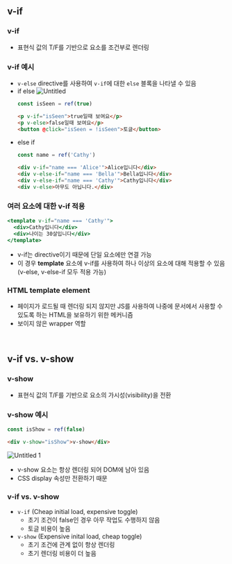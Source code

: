 ## v-if
### v-if
- 표현식 값의 T/F를 기반으로 요소를 조건부로 렌더링

### v-if 예시
- `v-else` directive를 사용하여 `v-if`에 대한 `else` 블록을 나타낼 수 있음
- if else
    ![Untitled](https://github.com/goldbutnew/TIL/assets/149566915/ec35b725-87b2-4648-890e-b343d802bbcc)
    ```jsx
    const isSeen = ref(true)
    ```
    ```html
    <p v-if="isSeen">true일때 보여요</p>
    <p v-else>false일때 보여요</p>
    <button @click="isSeen = !isSeen">토글</button>
    ```
- else if
    ```jsx
    const name = ref('Cathy')
    ```
    ```html
    <div v-if="name === 'Alice'">Alice입니다</div>
    <div v-else-if="name === 'Bella'">Bella입니다</div>
    <div v-else-if="name === 'Cathy'">Cathy입니다</div>
    <div v-else>아무도 아닙니다.</div>
    ```
    
### 여러 요소에 대한 v-if 적용
```jsx
<template v-if="name === 'Cathy'">
  <div>Cathy입니다</div>
  <div>나이는 30살입니다</div>
</template>
```
- v-if는 directive이기 때문에 단일 요소에만 연결 가능
- 이 경우 **template** 요소에 v-if를 사용하여 하나 이상의 요소에 대해 적용할 수 있음 (v-else, v-else-if 모두 적용 가능)

### HTML template element
- 페이지가 로드될 때 렌더링 되지 않지만 JS를 사용하여 나중에 문서에서 사용할 수 있도록 하는 HTML을 보유하기 위한 메커니즘
- 보이지 않은 wrapper 역할

<br>

## v-if vs. v-show

### v-show
- 표현식 값의 T/F를 기반으로 요소의 가시성(visibility)을 전환

### v-show 예시
```jsx
const isShow = ref(false)
```
```html
<div v-show="isShow">v-show</div>
```
![Untitled 1](https://github.com/goldbutnew/TIL/assets/149566915/155fbf4d-94d8-4ab8-ac63-641a16470f75)
- v-show 요소는 항상 렌더링 되어 DOM에 남아 있음
- CSS display 속성만 전환하기 때문

### v-if vs. v-show
- `v-if` (Cheap initial load, expensive toggle)
    - 초기 조건이 false인 경우 아무 작업도 수행하지 않음
    - 토글 비용이 높음
- `v-show` (Expensive inital load, cheap toggle)
    - 초기 조건에 관계 없이 항상 렌더링
    - 초기 렌더링 비용이 더 높음